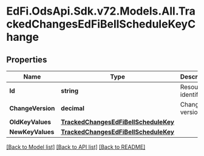# EdFi.OdsApi.Sdk.v72.Models.All.TrackedChangesEdFiBellScheduleKeyChange

## Properties

Name | Type | Description | Notes
------------ | ------------- | ------------- | -------------
**Id** | **string** | Resource identifier | [optional] 
**ChangeVersion** | **decimal** | Change version | [optional] 
**OldKeyValues** | [**TrackedChangesEdFiBellScheduleKey**](TrackedChangesEdFiBellScheduleKey.md) |  | [optional] 
**NewKeyValues** | [**TrackedChangesEdFiBellScheduleKey**](TrackedChangesEdFiBellScheduleKey.md) |  | [optional] 

[[Back to Model list]](../README.md#documentation-for-models) [[Back to API list]](../README.md#documentation-for-api-endpoints) [[Back to README]](../README.md)


